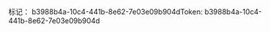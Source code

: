 <span data-ttu-id="44039-101">标记： b3988b4a-10c4-441b-8e62-7e03e09b904d</span><span class="sxs-lookup"><span data-stu-id="44039-101">Token: b3988b4a-10c4-441b-8e62-7e03e09b904d</span></span>